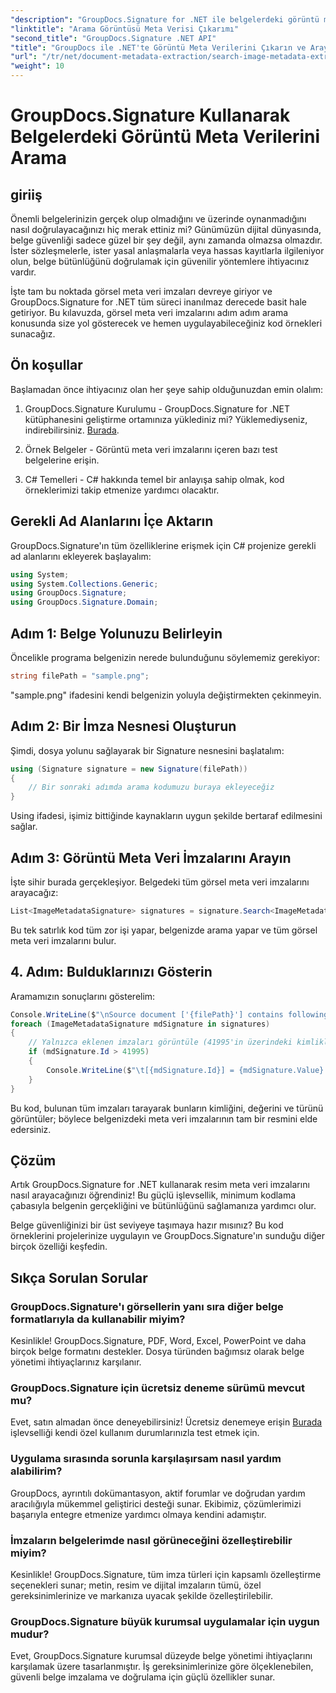 ```yaml
---
"description": "GroupDocs.Signature for .NET ile belgelerdeki görüntü meta veri imzalarını nasıl arayacağınızı ve çıkaracağınızı öğrenin. Belge güvenliğini ve özgünlüğünü yalnızca birkaç dakika içinde artırın."
"linktitle": "Arama Görüntüsü Meta Verisi Çıkarımı"
"second_title": "GroupDocs.Signature .NET API"
"title": "GroupDocs ile .NET'te Görüntü Meta Verilerini Çıkarın ve Arayın"
"url": "/tr/net/document-metadata-extraction/search-image-metadata-extraction/"
"weight": 10
---
```


# GroupDocs.Signature Kullanarak Belgelerdeki Görüntü Meta Verilerini Arama

## giriiş

Önemli belgelerinizin gerçek olup olmadığını ve üzerinde oynanmadığını nasıl doğrulayacağınızı hiç merak ettiniz mi? Günümüzün dijital dünyasında, belge güvenliği sadece güzel bir şey değil, aynı zamanda olmazsa olmazdır. İster sözleşmelerle, ister yasal anlaşmalarla veya hassas kayıtlarla ilgileniyor olun, belge bütünlüğünü doğrulamak için güvenilir yöntemlere ihtiyacınız vardır.

İşte tam bu noktada görsel meta veri imzaları devreye giriyor ve GroupDocs.Signature for .NET tüm süreci inanılmaz derecede basit hale getiriyor. Bu kılavuzda, görsel meta veri imzalarını adım adım arama konusunda size yol gösterecek ve hemen uygulayabileceğiniz kod örnekleri sunacağız.

## Ön koşullar

Başlamadan önce ihtiyacınız olan her şeye sahip olduğunuzdan emin olalım:

1. GroupDocs.Signature Kurulumu - GroupDocs.Signature for .NET kütüphanesini geliştirme ortamınıza yüklediniz mi? Yüklemediyseniz, indirebilirsiniz. [Burada](https://releases.groupdocs.com/signature/net/).

2. Örnek Belgeler - Görüntü meta veri imzalarını içeren bazı test belgelerine erişin.

3. C# Temelleri - C# hakkında temel bir anlayışa sahip olmak, kod örneklerimizi takip etmenize yardımcı olacaktır.

## Gerekli Ad Alanlarını İçe Aktarın

GroupDocs.Signature'ın tüm özelliklerine erişmek için C# projenize gerekli ad alanlarını ekleyerek başlayalım:

```csharp
using System;
using System.Collections.Generic;
using GroupDocs.Signature;
using GroupDocs.Signature.Domain;
```

## Adım 1: Belge Yolunuzu Belirleyin

Öncelikle programa belgenizin nerede bulunduğunu söylememiz gerekiyor:

```csharp
string filePath = "sample.png";
```

"sample.png" ifadesini kendi belgenizin yoluyla değiştirmekten çekinmeyin.

## Adım 2: Bir İmza Nesnesi Oluşturun

Şimdi, dosya yolunu sağlayarak bir Signature nesnesini başlatalım:

```csharp
using (Signature signature = new Signature(filePath))
{
    // Bir sonraki adımda arama kodumuzu buraya ekleyeceğiz
}
```

Using ifadesi, işimiz bittiğinde kaynakların uygun şekilde bertaraf edilmesini sağlar.

## Adım 3: Görüntü Meta Veri İmzalarını Arayın

İşte sihir burada gerçekleşiyor. Belgedeki tüm görsel meta veri imzalarını arayacağız:

```csharp
List<ImageMetadataSignature> signatures = signature.Search<ImageMetadataSignature>(SignatureType.Metadata);
```

Bu tek satırlık kod tüm zor işi yapar, belgenizde arama yapar ve tüm görsel meta veri imzalarını bulur.

## 4. Adım: Bulduklarınızı Gösterin

Aramamızın sonuçlarını gösterelim:

```csharp
Console.WriteLine($"\nSource document ['{filePath}'] contains following signatures.");
foreach (ImageMetadataSignature mdSignature in signatures)
{
    // Yalnızca eklenen imzaları görüntüle (41995'in üzerindeki kimlikler özel imzalardır)
    if (mdSignature.Id > 41995)
    {
        Console.WriteLine($"\t[{mdSignature.Id}] = {mdSignature.Value} ({mdSignature.Type})");
    }
}
```

Bu kod, bulunan tüm imzaları tarayarak bunların kimliğini, değerini ve türünü görüntüler; böylece belgenizdeki meta veri imzalarının tam bir resmini elde edersiniz.

## Çözüm

Artık GroupDocs.Signature for .NET kullanarak resim meta veri imzalarını nasıl arayacağınızı öğrendiniz! Bu güçlü işlevsellik, minimum kodlama çabasıyla belgenin gerçekliğini ve bütünlüğünü sağlamanıza yardımcı olur.

Belge güvenliğinizi bir üst seviyeye taşımaya hazır mısınız? Bu kod örneklerini projelerinize uygulayın ve GroupDocs.Signature'ın sunduğu diğer birçok özelliği keşfedin.

## Sıkça Sorulan Sorular

### GroupDocs.Signature'ı görsellerin yanı sıra diğer belge formatlarıyla da kullanabilir miyim?

Kesinlikle! GroupDocs.Signature, PDF, Word, Excel, PowerPoint ve daha birçok belge formatını destekler. Dosya türünden bağımsız olarak belge yönetimi ihtiyaçlarınız karşılanır.

### GroupDocs.Signature için ücretsiz deneme sürümü mevcut mu?

Evet, satın almadan önce deneyebilirsiniz! Ücretsiz denemeye erişin [Burada](https://releases.groupdocs.com/) işlevselliği kendi özel kullanım durumlarınızla test etmek için.

### Uygulama sırasında sorunla karşılaşırsam nasıl yardım alabilirim?

GroupDocs, ayrıntılı dokümantasyon, aktif forumlar ve doğrudan yardım aracılığıyla mükemmel geliştirici desteği sunar. Ekibimiz, çözümlerimizi başarıyla entegre etmenize yardımcı olmaya kendini adamıştır.

### İmzaların belgelerimde nasıl görüneceğini özelleştirebilir miyim?

Kesinlikle! GroupDocs.Signature, tüm imza türleri için kapsamlı özelleştirme seçenekleri sunar; metin, resim ve dijital imzaların tümü, özel gereksinimlerinize ve markanıza uyacak şekilde özelleştirilebilir.

### GroupDocs.Signature büyük kurumsal uygulamalar için uygun mudur?

Evet, GroupDocs.Signature kurumsal düzeyde belge yönetimi ihtiyaçlarını karşılamak üzere tasarlanmıştır. İş gereksinimlerinize göre ölçeklenebilen, güvenli belge imzalama ve doğrulama için güçlü özellikler sunar.